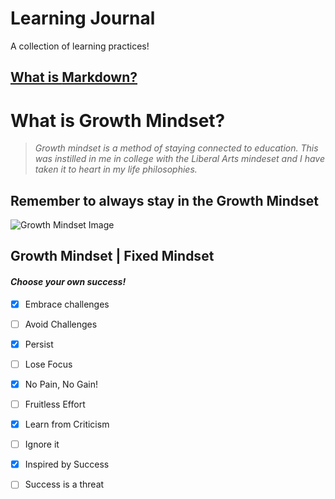 # Learning Journal

A collection of learning practices! 

## [What is **Markdown?**](markdown.md) 

# What is **Growth Mindset?**
> *Growth mindset is a method of staying connected to education. This was instilled in me in college with the Liberal Arts mindeset and I have taken it to heart in my life philosophies.*

## Remember to always stay in the **Growth Mindset**
![Growth Mindset Image](https://3kllhk1ibq34qk6sp3bhtox1-wpengine.netdna-ssl.com/wp-content/uploads/NewGrowthMindset2.png)

## Growth Mindset | Fixed Mindset
#### *Choose your own success!*
- [x] Embrace challenges 
- [ ] Avoid Challenges
- [x] Persist
- [ ] Lose Focus
- [x] No Pain, No Gain! 
-  [ ] Fruitless Effort
- [x] Learn from Criticism
- [ ] Ignore it
- [x] Inspired by Success
- [ ] Success is a threat


